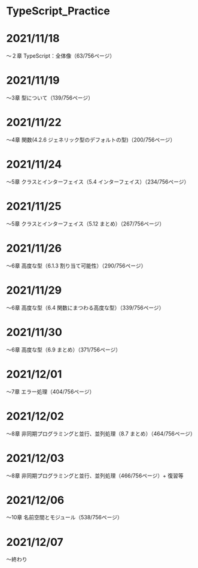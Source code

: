 # TypeScript_Practice

# 2021/11/18
〜２章 TypeScript：全体像（63/756ページ）

# 2021/11/19
〜3章 型について（139/756ページ）

# 2021/11/22
〜4章 関数(4.2.6 ジェネリック型のデフォルトの型)（200/756ページ）

# 2021/11/24
〜5章 クラスとインターフェイス（5.4 インターフェイス）（234/756ページ）

# 2021/11/25
〜5章 クラスとインターフェイス（5.12 まとめ）（267/756ページ）

# 2021/11/26
〜6章 高度な型（6.1.3 割り当て可能性）（290/756ページ）

# 2021/11/29
〜6章 高度な型（6.4 関数にまつわる高度な型）（339/756ページ）

# 2021/11/30
〜6章 高度な型（6.9 まとめ）（371/756ページ）

# 2021/12/01
〜7章 エラー処理（404/756ページ）

# 2021/12/02
〜8章 非同期プログラミングと並行、並列処理（8.7 まとめ）（464/756ページ）

# 2021/12/03
〜8章 非同期プログラミングと並行、並列処理（466/756ページ）+ 復習等

# 2021/12/06
〜10章 名前空間とモジュール（538/756ページ）

# 2021/12/07
〜終わり